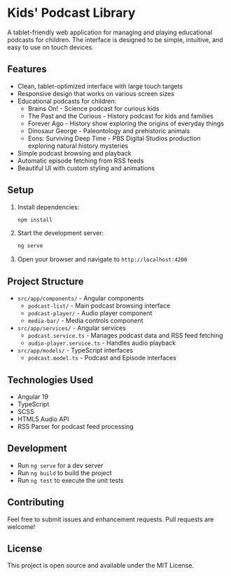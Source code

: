 # Kids' Podcast Library

A tablet-friendly web application for managing and playing educational podcasts for children. The interface is designed to be simple, intuitive, and easy to use on touch devices.

## Features

- Clean, tablet-optimized interface with large touch targets
- Responsive design that works on various screen sizes
- Educational podcasts for children:
  - Brains On! - Science podcast for curious kids
  - The Past and the Curious - History podcast for kids and families
  - Forever Ago - History show exploring the origins of everyday things
  - Dinosaur George - Paleontology and prehistoric animals
  - Eons: Surviving Deep Time - PBS Digital Studios production exploring natural history mysteries
- Simple podcast browsing and playback
- Automatic episode fetching from RSS feeds
- Beautiful UI with custom styling and animations

## Setup

1. Install dependencies:
   ```bash
   npm install
   ```

2. Start the development server:
   ```bash
   ng serve
   ```

3. Open your browser and navigate to `http://localhost:4200`

## Project Structure

- `src/app/components/` - Angular components
  - `podcast-list/` - Main podcast browsing interface
  - `podcast-player/` - Audio player component
  - `media-bar/` - Media controls component
- `src/app/services/` - Angular services
  - `podcast.service.ts` - Manages podcast data and RSS feed fetching
  - `audio-player.service.ts` - Handles audio playback
- `src/app/models/` - TypeScript interfaces
  - `podcast.model.ts` - Podcast and Episode interfaces

## Technologies Used

- Angular 19
- TypeScript
- SCSS
- HTML5 Audio API
- RSS Parser for podcast feed processing

## Development

- Run `ng serve` for a dev server
- Run `ng build` to build the project
- Run `ng test` to execute the unit tests

## Contributing

Feel free to submit issues and enhancement requests. Pull requests are welcome!

## License

This project is open source and available under the MIT License.
